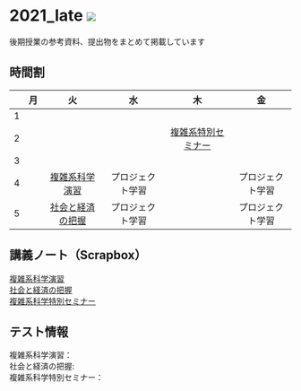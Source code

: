 # 2021_late <img src="https://img.shields.io/badge/-Github-181717.svg?logo=github&style=plastic">
後期授業の参考資料、提出物をまとめて掲載しています  

## 時間割
||月|火|水|木|金|
|:--:|:--:|:--:|:--:|:--:|:--:|
|1||||||
|2||||[複雑系特別セミナー](https://manaba.fun.ac.jp/ct/course_96420)||
|3||||||
|4||[複雑系科学演習](https://manaba.fun.ac.jp/ct/course_96417)|プロジェクト学習||プロジェクト学習|
|5||[社会と経済の把握](https://manaba.fun.ac.jp/ct/course_95694)|プロジェクト学習||プロジェクト学習|  

## 講義ノート（Scrapbox）  
[複雑系科学演習](https://scrapbox.io/shinnosukepotat-69780175/%E8%A4%87%E9%9B%91%E7%B3%BB%E7%A7%91%E5%AD%A6%E6%BC%94%E7%BF%92)  
[社会と経済の把握](https://scrapbox.io/shinnosukepotat-69780175/%E7%A4%BE%E4%BC%9A%E3%81%A8%E7%B5%8C%E6%B8%88%E3%81%AE%E6%8A%8A%E6%8F%A1)  
[複雑系科学特別セミナー](https://scrapbox.io/shinnosukepotat-69780175/%E8%A4%87%E9%9B%91%E7%B3%BB%E7%A7%91%E5%AD%A6%E7%89%B9%E5%88%A5%E3%82%BB%E3%83%9F%E3%83%8A%E3%83%BC)  

## テスト情報
複雑系科学演習：  
社会と経済の把握:  
複雑系科学特別セミナー：  

